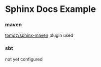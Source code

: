 # Sphinx Docs Example

### maven

[tomdz/sphinx-maven](../../../../tomdz/sphinx-maven) plugin used 

### sbt

not yet configured



